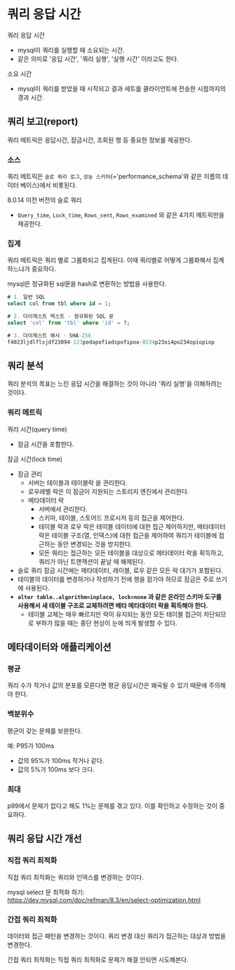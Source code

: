 # 쿼리 응답 시간
쿼리 응답 시간
- mysql이 쿼리를 실행할 때 소요되는 시간.
- 같은 의미로 '응답 시간', '쿼리 실행', '실행 시간' 이라고도 한다. 

소요 시간
- mysql이 쿼리를 받았을 때 시작되고 결과 세트를 클라이언트에 전송한 시점까지의 경과 시간.

## 쿼리 보고(report)
쿼리 메트릭은 응답시간, 잠금시간, 조회된 행 등 중요한 정보를 제공한다. 

### 소스
쿼리 메트릭은 `슬로 쿼리 로그`, `성능 스키마`(='performance_schema'와 같은 이름의 데이터 베이스)에서 비롯된다. 

8.0.14 이전 버전의 슬로 쿼리 
- `Query_time`, `Lock_time`, `Rows_sent`, `Rows_examined` 와 같은 4가지 메트릭만을 제공한다. 

### 집계
쿼리 메트릭은 쿼리 별로 그룹화되고 집계된다. 이때 쿼리별로 어떻게 그룹화해서 집계하느냐가 중요하다. 

mysql은 정규화된 sql문을 hash로 변환하는 방법을 사용한다. 
```sql
# 1. 일반 SQL
select col from tbl where id = 1;

# 2. 다이제스트 텍스트 - 정규화된 SQL 문
select 'col' from 'tbl' where 'id' = ?;

# 3. 다이제스트 해시 - SHA-256
f4023ljdlflsjdf23094-123podapofiadspofipoa-0234p23oi4po234opiopiop
```

## 쿼리 분석
쿼리 분석의 목표는 느린 응답 시간을 해결하는 것이 아니라 '쿼리 실행'을 이해하려는 것이다. 

### 쿼리 메트릭
쿼리 시간(query time)
- 잠금 시간을 포함한다.

잠금 시간(lock time)
- 잠금 관리
   - 서버는 테이블과 테이블락 을 관리한다. 
   - 로우레벨 락은 이 잠금이 지원되는 스토리지 엔진에서 관리한다.
   - 메타데이터 락
      - 서버에서 관리한다. 
      - 스키마, 테이블, 스토어드 프로시저 등의 접근을 제어한다. 
      - 테이블 락과 로우 락은 테이블 데이터에 대한 접근 제어하지만, 메타데이터 락은 테이블 구조(열, 인덱스)에 대한 접근을 제어하여 쿼리가 테이블에 접근하는 동안 변경되는 것을 방지한다. 
      - 모든 쿼리는 접근하는 모든 테이블을 대상으로 메타데이터 락을 획득하고, 쿼리가 아닌 트랜잭션이 끝날 때 해제된다. 
- 슬로 쿼리 잠금 시간에는 메타데이터, 레이블, 로우 같은 모든 락 대기가 포함된다. 
- 테이블의 데이터를 변경하거나 작성하기 전에 행을 잠가야 하므로 잠금은 주로 쓰기에 사용된다. 
- __`alter table..algorithm=inplace, lock=none` 과 같은 온라인 스키마 도구를 사용해서 새 테이블 구조로 교체하려면 베타 메타데이터 락을 획득해야 한다.__
   - 테이블 교체는 매우 빠르지만 락이 유지되는 동안 모든 테이블 접근이 차단되므로 부하가 많을 때는 중단 현상이 눈에 띄게 발생할 수 있다. 


## 메타데이터와 애플리케이션
### 평균
쿼리 수가 작거나 값의 분포를 모른다면 평균 응답시간은 왜곡될 수 있기 때문에 주의해야 한다. 

### 백분위수
평균이 갖는 문제를 보완한다. 

예: P95가 100ms
- 값의 95%가 100ms 작거나 같다. 
- 값의 5%가 100ms 보다 크다. 

### 최대 
p99에서 문제가 없다고 해도 1%는 문제를 겪고 있다. 이를 확인하고 수정하는 것이 중요하다. 


## 쿼리 응답 시간 개선
### 직접 쿼리 최적화
직접 쿼리 최적화는 쿼리와 인덱스를 변경하는 것이다. 

mysql select 문 최적화 하기: https://dev.mysql.com/doc/refman/8.3/en/select-optimization.html

### 간접 쿼리 최적화
데이터와 접근 패턴을 변경하는 것이다. 쿼리 변경 대신 쿼리가 접근하는 대상과 방법을 변경한다. 

간접 쿼리 최적화는 직접 쿼리 최적화로 문제가 해결 안되면 시도해본다. 